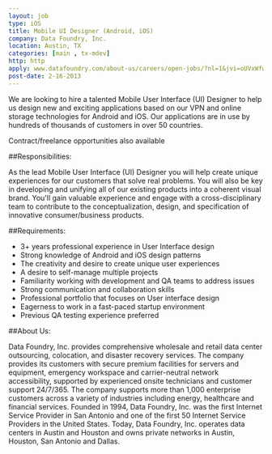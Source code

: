 ```yaml
---
layout: job
type: iOS
title: Mobile UI Designer (Android, iOS)
company: Data Foundry, Inc.
location: Austin, TX
categories: [main , tx-mdev]
http: http
apply: www.datafoundry.com/about-us/careers/open-jobs/?nl=1&jvi=oUVxWfw2,Job
post-date: 2-16-2013
---
```


We are looking to hire a talented Mobile User Interface (UI) Designer to help us design new and exciting applications based on our VPN and online storage technologies for Android and iOS.  Our applications are in use by hundreds of thousands of customers in over 50 countries.
 
Contract/freelance opportunities also available  
 
##Responsibilities:

As the lead Mobile User Interface (UI) Designer you will help create unique experiences for our customers that solve real problems.  You will also be key in developing and unifying all of our existing products into a coherent visual brand.  You'll gain valuable experience and engage with a cross-disciplinary team to contribute to the conceptualization, design, and specification of innovative consumer/business products.
 
##Requirements:

* 3+ years professional experience in User Interface design
* Strong knowledge of Android and iOS design patterns
* The creativity and desire to create unique user experiences
* A desire to self-manage multiple projects
* Familiarity working with development and QA teams to address issues
* Strong communication and collaboration skills
* Professional portfolio that focuses on User interface design
* Eagerness to work in a fast-paced startup environment
* Previous QA testing experience preferred
     

##About Us:

Data Foundry, Inc. provides comprehensive wholesale and retail data center outsourcing, colocation, and disaster recovery services. The company provides its customers with secure premium facilities for servers and equipment, emergency workspace and carrier-neutral network accessibility, supported by experienced onsite technicians and customer support 24/7/365. The company supports more than 1,000 enterprise customers across a variety of industries including energy, healthcare and financial services. Founded in 1994, Data Foundry, Inc. was the first Internet Service Provider in San Antonio and one of the first 50 Internet Service Providers in the United States. Today, Data Foundry, Inc. operates data centers in Austin and Houston and owns private networks in Austin, Houston, San Antonio and Dallas.